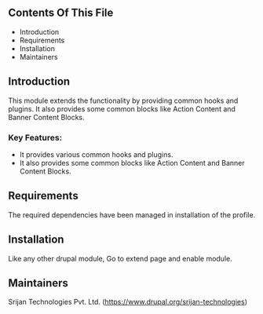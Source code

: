 ## Contents Of This File

  * Introduction
  * Requirements
  * Installation
  * Maintainers

## Introduction

This module extends the functionality by providing common hooks and plugins. It
also provides some common blocks like Action Content and Banner Content Blocks.

### Key Features:

  * It provides various common hooks and plugins.
  * It also provides some common blocks like Action Content and Banner Content
  Blocks.

## Requirements

The required dependencies have been managed in installation of the profile.

## Installation

Like any other drupal module, Go to extend page and enable module.

## Maintainers

Srijan Technologies Pvt. Ltd. (https://www.drupal.org/srijan-technologies)
